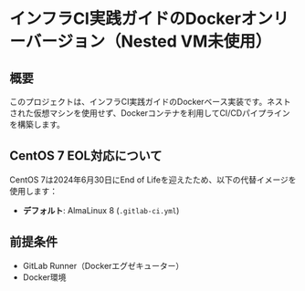# インフラCI実践ガイドのDockerオンリーバージョン（Nested VM未使用）

## 概要

このプロジェクトは、インフラCI実践ガイドのDockerベース実装です。ネストされた仮想マシンを使用せず、Dockerコンテナを利用してCI/CDパイプラインを構築します。

## CentOS 7 EOL対応について

CentOS 7は2024年6月30日にEnd of Lifeを迎えたため、以下の代替イメージを使用します：

- **デフォルト**: AlmaLinux 8 (`.gitlab-ci.yml`)

## 前提条件

- GitLab Runner（Dockerエグゼキューター）
- Docker環境

